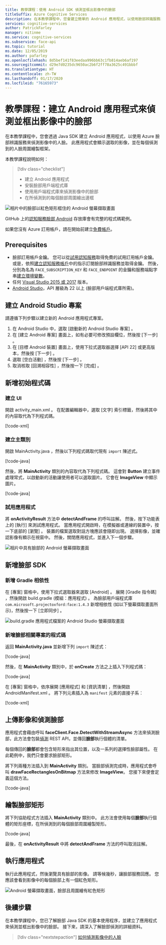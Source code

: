```yaml
---
title: 教學課程：使用 Android SDK 偵測並框出影像中的臉部
titleSuffix: Azure Cognitive Services
description: 在本教學課程中，您會建立簡單的 Android 應用程式，以使用臉部辨識服務來偵測並框出影像中的臉部。
services: cognitive-services
author: PatrickFarley
manager: nitinme
ms.service: cognitive-services
ms.subservice: face-api
ms.topic: tutorial
ms.date: 12/05/2019
ms.author: pafarley
ms.openlocfilehash: 8d5bef141f83eedaa996bb63c1fb814aeb6af197
ms.sourcegitcommit: d29e7d0235dc9650ac2b6f2ff78a3625c491bbbf
ms.translationtype: HT
ms.contentlocale: zh-TW
ms.lasthandoff: 01/17/2020
ms.locfileid: "76165973"
---
```

# <a name="tutorial-create-an-android-app-to-detect-and-frame-faces-in-an-image"></a>教學課程：建立 Android 應用程式來偵測並框出影像中的臉部

在本教學課程中，您會透過 Java SDK 建立 Android 應用程式，以使用 Azure 臉部辨識服務來偵測影像中的人臉。 此應用程式會顯示選取的影像，並在每個偵測到的人臉周圍繪製框架。

本教學課程說明如何：

> [!div class="checklist"]
> - 建立 Android 應用程式
> - 安裝臉部用戶端程式庫
> - 使用用戶端程式庫來偵測影像中的臉部
> - 在所偵測到的每個臉部周圍繪出邊框

![相片中的臉部以紅色矩形框住的 Android 螢幕擷取畫面](../Images/android_getstarted2.1.PNG)

GitHub 上的[認知服務臉部 Android](https://github.com/Azure-Samples/cognitive-services-face-android-sample) 存放庫會有完整的程式碼範例。

如果您沒有 Azure 訂用帳戶，請在開始前建立[免費帳戶](https://azure.microsoft.com/free/)。 

## <a name="prerequisites"></a>Prerequisites

- 臉部訂用帳戶金鑰。 您可以從[試用認知服務](https://azure.microsoft.com/try/cognitive-services/?api=face-api)取得免費的試用訂用帳戶金鑰。 或是，依照[建立認知服務帳戶](https://docs.microsoft.com/azure/cognitive-services/cognitive-services-apis-create-account)中的指示訂閱臉部辨識服務並取得金鑰。 然後，分別為名為 `FACE_SUBSCRIPTION_KEY` 和 `FACE_ENDPOINT` 的金鑰和服務端點字串[建立環境變數](https://docs.microsoft.com/azure/cognitive-services/cognitive-services-apis-create-account#configure-an-environment-variable-for-authentication)。
- 任何 [Visual Studio 2015 或 2017](https://www.visualstudio.com/downloads/) 版本。
- [Android Studio](https://developer.android.com/studio/)，API 層級為 22 以上 (臉部用戶端程式庫所需)。

## <a name="create-the-android-studio-project"></a>建立 Android Studio 專案

請遵循下列步驟以建立新的 Android 應用程式專案。

1. 在 Android Studio 中，選取 [啟動新的 Android Studio 專案]  。
1. 在 [建立 Android 專案]  畫面上，如有必要可修改預設欄位，然後按 [下一步]  。
1. 在 [目標 Android 裝置]  畫面上，使用下拉式選取器選擇 [API 22]  或更高版本，然後按 [下一步]  。
1. 選取 [空白活動]  ，然後按 [下一步]  。
1. 取消核取 [回溯相容性]  ，然後按一下 [完成]  。

## <a name="add-the-initial-code"></a>新增初始程式碼

### <a name="create-the-ui"></a>建立 UI

開啟 activity_main.xml  。 在配置編輯器中，選取 [文字]  索引標籤，然後將其中的內容取代為下列程式碼。

[!code-xml[](~/cognitive-services-face-android-detect/FaceTutorial/app/src/main/res/layout/activity_main.xml?name=snippet_activitymain)]

### <a name="create-the-main-class"></a>建立主類別

開啟 MainActivity.java  ，然後以下列程式碼取代現有 `import` 陳述式。

[!code-java[](~/cognitive-services-face-android-detect/FaceTutorial/app/src/main/java/com/contoso/facetutorial/MainActivity.java?name=snippet_imports)]

然後，將 **MainActivity** 類別的內容取代為下列程式碼。 這會對 **Button** 建立事件處理常式，以啟動新的活動讓使用者可以選取圖片。 它會在 **ImageView** 中顯示圖片。

[!code-java[](~/cognitive-services-face-android-detect/FaceTutorial/app/src/main/java/com/contoso/facetutorial/MainActivity.java?name=snippet_mainactivity_methods)]

### <a name="try-the-app"></a>試用應用程式

將 **onActivityResult** 方法中 **detectAndFrame** 的呼叫註解。 然後，按下功能表上的 [執行]  來測試應用程式。 當應用程式開啟時，在模擬器或連線的裝置中，按一下底部的 [瀏覽]  。 裝置的檔案選取對話方塊應該會隨即出現。 選擇影像，並確認影像有顯示在視窗中。 然後，關閉應用程式，並進入下一個步驟。

![相片中具有臉部的 Android 螢幕擷取畫面](../Images/android_getstarted1.1.PNG)

## <a name="add-the-face-sdk"></a>新增臉部 SDK

### <a name="add-the-gradle-dependency"></a>新增 Gradle 相依性

在 [專案]  窗格中，使用下拉式選取器來選取 [Android]  。 展開 [Gradle 指令碼]  ，然後開啟 build.gradle (模組：應用程式)  。 為臉部用戶端程式庫 `com.microsoft.projectoxford:face:1.4.3` 新增相依性 (如以下螢幕擷取畫面所示)，然後按一下 [立即同步]  。

![build.gradle 應用程式檔案的 Android Studio 螢幕擷取畫面](../Images/face-tut-java-gradle.png)

### <a name="add-the-face-related-project-code"></a>新增臉部相關專案的程式碼

返回 **MainActivity.java** 並新增下列 `import` 陳述式：

[!code-java[](~/cognitive-services-face-android-detect/FaceTutorial/app/src/main/java/com/contoso/facetutorial/MainActivity.java?name=snippet_face_imports)]

然後，在 **MainActivity** 類別中，於 **onCreate** 方法之上插入下列程式碼：

[!code-java[](~/cognitive-services-face-android-detect/FaceTutorial/app/src/main/java/com/contoso/facetutorial/MainActivity.java?name=snippet_mainactivity_fields)]

在 [專案]  窗格中，依序展開 [應用程式]  和 [資訊清單]  ，然後開啟 AndroidManifest.xml  。 將下列元素插入為 `manifest` 元素的直接子系：

[!code-xml[](~/cognitive-services-face-android-detect/FaceTutorial/app/src/main/AndroidManifest.xml?name=snippet_manifest_entry)]

## <a name="upload-image-and-detect-faces"></a>上傳影像和偵測臉部

應用程式會藉由呼叫 **faceClient.Face.DetectWithStreamAsync** 方法來偵測臉部，此方法會包裝[偵測](https://westus.dev.cognitive.microsoft.com/docs/services/563879b61984550e40cbbe8d/operations/563879b61984550f30395236) REST API，並傳回**臉部**執行個體的清單。

每個傳回的**臉部**都會包含矩形來指出其位置，以及一系列的選擇性臉部屬性。 在此範例中，我們只會要求臉部矩形。

將下列兩種方法插入到 **MainActivity** 類別。 當臉部偵測完成時，應用程式會呼叫 **drawFaceRectanglesOnBitmap** 方法來修改 **ImageView**。 您接下來便會定義這個方法。

[!code-java[](~/cognitive-services-face-android-detect/FaceTutorial/app/src/main/java/com/contoso/facetutorial/MainActivity.java?name=snippet_detection_methods)]

## <a name="draw-face-rectangles"></a>繪製臉部矩形

將下列協助程式方法插入 **MainActivity** 類別中。 此方法會使用每個**臉部**執行個體的矩形座標，在所偵測到的每個臉部周圍繪製矩形。

[!code-java[](~/cognitive-services-face-android-detect/FaceTutorial/app/src/main/java/com/contoso/facetutorial/MainActivity.java?name=snippet_drawrectangles)]

最後，在 **onActivityResult** 中將 **detectAndFrame** 方法的呼叫取消註解。

## <a name="run-the-app"></a>執行應用程式

執行此應用程式，然後瀏覽具有臉部的影像。 請等候幾秒，讓臉部服務回應。 您應該會看到影像中的每個臉部上有一個紅色矩形。

![Android 螢幕擷取畫面，臉部且周圍繪有紅色矩形](../Images/android_getstarted2.1.PNG)

## <a name="next-steps"></a>後續步驟

在本教學課程中，您已了解臉部 Java SDK 的基本使用程序，並建立了應用程式來偵測並框出影像中的臉部。 接下來，請深入了解臉部偵測的詳細資料。

> [!div class="nextstepaction"]
> [如何偵測影像中的人臉](../Face-API-How-to-Topics/HowtoDetectFacesinImage.md)
